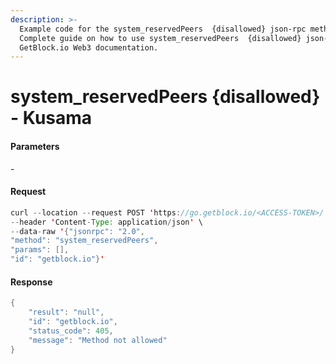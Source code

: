 ```yaml
---
description: >-
  Example code for the system_reservedPeers  {disallowed} json-rpc method.
  Сomplete guide on how to use system_reservedPeers  {disallowed} json-rpc in
  GetBlock.io Web3 documentation.
---
```


# system\_reservedPeers {disallowed} - Kusama

#### Parameters

\-

#### Request

```java
curl --location --request POST 'https://go.getblock.io/<ACCESS-TOKEN>/' \
--header 'Content-Type: application/json' \
--data-raw '{"jsonrpc": "2.0",
"method": "system_reservedPeers",
"params": [],
"id": "getblock.io"}'
```

#### Response

```java
{
    "result": "null",
    "id": "getblock.io",
    "status_code": 405,
    "message": "Method not allowed"
}
```
